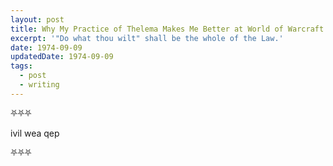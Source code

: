 ```yaml
---
layout: post
title: Why My Practice of Thelema Makes Me Better at World of Warcraft
excerpt: '"Do what thou wilt" shall be the whole of the Law.'
date: 1974-09-09
updatedDate: 1974-09-09
tags:
  - post
  - writing
---
```


⛧⛧⛧

ivil wea qep

⛧⛧⛧
